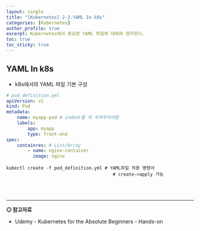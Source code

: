 ```yaml
---
layout: single
title: "[Kubernetes] 2-2.YAML In k8s"
categories: [Kubernetes]
author_profile: true
excerpt: Kubernetes에서 중요한 YAML 파일에 대하여 정리한다.
toc: true
toc_sticky: true
---
```



## YAML In k8s

- k8s에서의 YAML 파일 기본 구성
```yaml
# pod_definition.yml
apiVersion: v1
kind: Pod
metadata:
    name: myapp-pod # indent를 꼭 지켜주어야함
    labels:
        app: myapp
        type: front-end
spec:
    containres: # List/Array
        - name: nginx-container
          image: nginx
```
```shell
kubectl create -f pod_definition.yml # YAML파일 적용 명령어
                                        # create->apply 가능 
```

<br>
<br>

------------------
**◎ 참고자료**


- Udemy - Kubernetes for the Absolute Beginners - Hands-on






